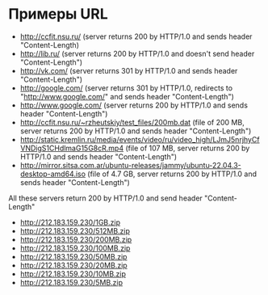 # Примеры URL

* http://ccfit.nsu.ru/ (server returns 200 by HTTP/1.0 and sends header "Content-Length)
* http://lib.ru/ (server returns 200 by HTTP/1.0 and doesn't send header "Content-Length")
* http://vk.com/ (server returns 301 by HTTP/1.0 and sends header "Content-Length")
* http://google.com/ (server returns 301 by HTTP/1.0, redirects to "http://www.google.com/" and sends header "Content-Length")
* http://www.google.com/ (server returns 200 by HTTP/1.0 and sends header "Content-Length")
* http://ccfit.nsu.ru/~rzheutskiy/test_files/200mb.dat (file of 200 MB, server returns 200 by HTTP/1.0 and sends header "Content-Length")
* http://static.kremlin.ru/media/events/video/ru/video_high/LJmJ5nrjhyCfVNDigS1CHdlmaG15G8cR.mp4 (file of 107 MB, server returns 200 by HTTP/1.0 and sends header "Content-Length")
* http://mirror.sitsa.com.ar/ubuntu-releases/jammy/ubuntu-22.04.3-desktop-amd64.iso (file of 4.7 GB, server returns 200 by HTTP/1.0 and sends header "Content-Length")

All these servers return 200 by HTTP/1.0 and send header "Content-Length"
* http://212.183.159.230/1GB.zip
* http://212.183.159.230/512MB.zip
* http://212.183.159.230/200MB.zip
* http://212.183.159.230/100MB.zip
* http://212.183.159.230/50MB.zip
* http://212.183.159.230/20MB.zip
* http://212.183.159.230/10MB.zip
* http://212.183.159.230/5MB.zip
